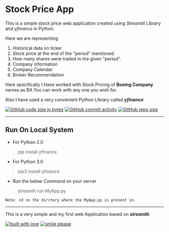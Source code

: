 # Stock Price App
This is a simple stock price web application created using *Streamlit* Library and *yfinance* in Python.

Here we are representing

1. Historical data on ticker
2. Stock price at the end of the "period" mentioned.
3. How many shares were traded in the given "period".
4. Company information
5. Company Calendar
6. Broker Recommendation

Here specifically I Have worked with Stock Pricing of **Boeing Company** names as *BA*.You can work with any one you wish for.

Also I have used a very convenient Python Library called ***yfinance***.

[![GitHub code size in bytes](https://img.shields.io/github/languages/code-size/himaniaggarwal2/Stock-Price-Web-Application?logo=github)](https://github.com/himaniaggarwal2/Stock-Price-Web-Application) [![GitHub commit activity](https://img.shields.io/github/commit-activity/m/himaniaggarwal2/Stock-Price-Web-Application?color=bluevoilet&logo=github)](https://github.com/himaniaggarwal2/Stock-Price-Web-Application/commits/) [![GitHub repo size](https://img.shields.io/github/repo-size/himaniaggarwal2/Stock-Price-Web-Application?logo=github)](https://github.com/himaniaggarwal2/Stock-Price-Web-Application)

---
## Run On Local System
* For Python 2.0 
>pip install yfinance

* For Python 3.0
>pip3 install yfinance

* Run the below Command on your server
 > streamlit run MyApp.py 
 ```
 Note: cd in the dirctory where the MyApp.py is present in.
 ```
---
This is a very simple and my first web Application based on ***streamlit***.

[![built with love](https://forthebadge.com/images/badges/built-with-love.svg)](https://www.linkedin.com/in/himaniaggarwal2/) [![smile please](https://forthebadge.com/images/badges/makes-people-smile.svg)](https://github.com/himaniaggarwal2/)




